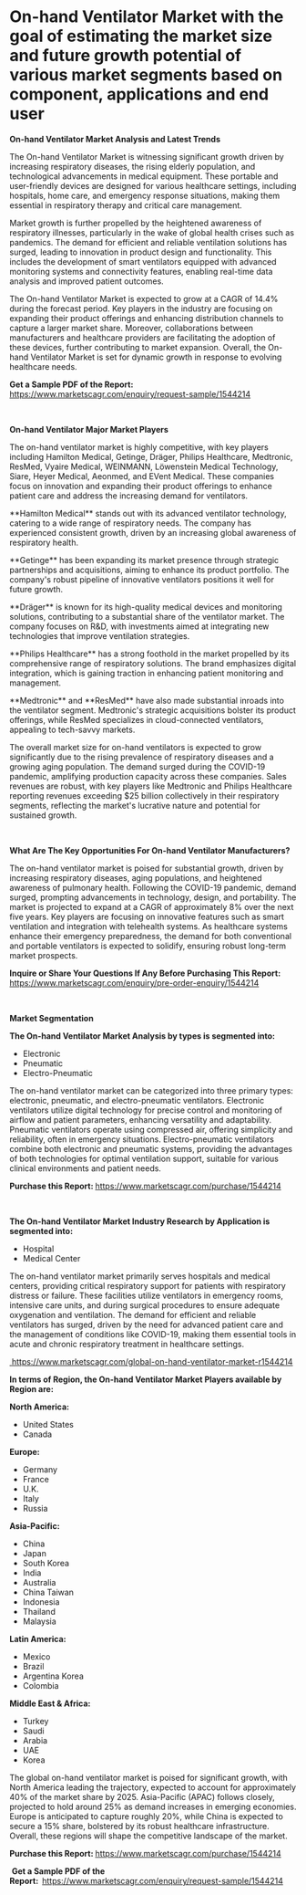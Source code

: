 <p><h1>On-hand Ventilator Market with the goal of estimating the market size and future growth potential of various market segments based on component, applications and end user</h1></p><p><strong>On-hand Ventilator Market Analysis and Latest Trends</strong></p>
<p><p>The On-hand Ventilator Market is witnessing significant growth driven by increasing respiratory diseases, the rising elderly population, and technological advancements in medical equipment. These portable and user-friendly devices are designed for various healthcare settings, including hospitals, home care, and emergency response situations, making them essential in respiratory therapy and critical care management. </p><p>Market growth is further propelled by the heightened awareness of respiratory illnesses, particularly in the wake of global health crises such as pandemics. The demand for efficient and reliable ventilation solutions has surged, leading to innovation in product design and functionality. This includes the development of smart ventilators equipped with advanced monitoring systems and connectivity features, enabling real-time data analysis and improved patient outcomes.</p><p>The On-hand Ventilator Market is expected to grow at a CAGR of 14.4% during the forecast period. Key players in the industry are focusing on expanding their product offerings and enhancing distribution channels to capture a larger market share. Moreover, collaborations between manufacturers and healthcare providers are facilitating the adoption of these devices, further contributing to market expansion. Overall, the On-hand Ventilator Market is set for dynamic growth in response to evolving healthcare needs.</p></p>
<p><strong>Get a Sample PDF of the Report:&nbsp;</strong> <a href="https://www.marketscagr.com/enquiry/request-sample/1544214?utm_campaign=3561&utm_medium=2&utm_source=Github&utm_content=ia&utm_term=14042025&utm_id=on-hand-ventilator">https://www.marketscagr.com/enquiry/request-sample/1544214</a></p>
<p>&nbsp;</p>
<p><strong>On-hand Ventilator Major Market Players</strong></p>
<p><p>The on-hand ventilator market is highly competitive, with key players including Hamilton Medical, Getinge, Dräger, Philips Healthcare, Medtronic, ResMed, Vyaire Medical, WEINMANN, Löwenstein Medical Technology, Siare, Heyer Medical, Aeonmed, and EVent Medical. These companies focus on innovation and expanding their product offerings to enhance patient care and address the increasing demand for ventilators.</p><p>**Hamilton Medical** stands out with its advanced ventilator technology, catering to a wide range of respiratory needs. The company has experienced consistent growth, driven by an increasing global awareness of respiratory health. </p><p>**Getinge** has been expanding its market presence through strategic partnerships and acquisitions, aiming to enhance its product portfolio. The company's robust pipeline of innovative ventilators positions it well for future growth.</p><p>**Dräger** is known for its high-quality medical devices and monitoring solutions, contributing to a substantial share of the ventilator market. The company focuses on R&D, with investments aimed at integrating new technologies that improve ventilation strategies.</p><p>**Philips Healthcare** has a strong foothold in the market propelled by its comprehensive range of respiratory solutions. The brand emphasizes digital integration, which is gaining traction in enhancing patient monitoring and management.</p><p>**Medtronic** and **ResMed** have also made substantial inroads into the ventilator segment. Medtronic's strategic acquisitions bolster its product offerings, while ResMed specializes in cloud-connected ventilators, appealing to tech-savvy markets.</p><p>The overall market size for on-hand ventilators is expected to grow significantly due to the rising prevalence of respiratory diseases and a growing aging population. The demand surged during the COVID-19 pandemic, amplifying production capacity across these companies. Sales revenues are robust, with key players like Medtronic and Philips Healthcare reporting revenues exceeding $25 billion collectively in their respiratory segments, reflecting the market's lucrative nature and potential for sustained growth.</p></p>
<p>&nbsp;</p>
<p><strong>What Are The Key Opportunities For On-hand Ventilator Manufacturers?</strong></p>
<p><p>The on-hand ventilator market is poised for substantial growth, driven by increasing respiratory diseases, aging populations, and heightened awareness of pulmonary health. Following the COVID-19 pandemic, demand surged, prompting advancements in technology, design, and portability. The market is projected to expand at a CAGR of approximately 8% over the next five years. Key players are focusing on innovative features such as smart ventilation and integration with telehealth systems. As healthcare systems enhance their emergency preparedness, the demand for both conventional and portable ventilators is expected to solidify, ensuring robust long-term market prospects.</p></p>
<p><strong>Inquire or Share Your Questions If Any Before Purchasing This Report:</strong> <a href="https://www.marketscagr.com/enquiry/pre-order-enquiry/1544214?utm_campaign=3561&utm_medium=2&utm_source=Github&utm_content=ia&utm_term=14042025&utm_id=on-hand-ventilator">https://www.marketscagr.com/enquiry/pre-order-enquiry/1544214</a></p>
<p>&nbsp;</p>
<p><strong>Market Segmentation</strong></p>
<p><strong>The On-hand Ventilator Market Analysis by types is segmented into:</strong></p>
<p><ul><li>Electronic</li><li>Pneumatic</li><li>Electro-Pneumatic</li></ul></p>
<p><p>The on-hand ventilator market can be categorized into three primary types: electronic, pneumatic, and electro-pneumatic ventilators. Electronic ventilators utilize digital technology for precise control and monitoring of airflow and patient parameters, enhancing versatility and adaptability. Pneumatic ventilators operate using compressed air, offering simplicity and reliability, often in emergency situations. Electro-pneumatic ventilators combine both electronic and pneumatic systems, providing the advantages of both technologies for optimal ventilation support, suitable for various clinical environments and patient needs.</p></p>
<p><strong>Purchase this Report:&nbsp;</strong><a href="https://www.marketscagr.com/purchase/1544214?utm_campaign=3561&utm_medium=2&utm_source=Github&utm_content=ia&utm_term=14042025&utm_id=on-hand-ventilator">https://www.marketscagr.com/purchase/1544214</a></p>
<p>&nbsp;</p>
<p><strong>The On-hand Ventilator Market Industry Research by Application is segmented into:</strong></p>
<p><ul><li>Hospital</li><li>Medical Center</li></ul></p>
<p><p>The on-hand ventilator market primarily serves hospitals and medical centers, providing critical respiratory support for patients with respiratory distress or failure. These facilities utilize ventilators in emergency rooms, intensive care units, and during surgical procedures to ensure adequate oxygenation and ventilation. The demand for efficient and reliable ventilators has surged, driven by the need for advanced patient care and the management of conditions like COVID-19, making them essential tools in acute and chronic respiratory treatment in healthcare settings.</p></p>
<p><a href="https://www.marketscagr.com/global-on-hand-ventilator-market-r1544214?utm_campaign=3561&utm_medium=2&utm_source=Github&utm_content=ia&utm_term=14042025&utm_id=on-hand-ventilator">&nbsp;https://www.marketscagr.com/global-on-hand-ventilator-market-r1544214</a></p>
<p><strong>In terms of Region, the On-hand Ventilator Market Players available by Region are:</strong></p>
<p>
    <p> <strong> North America: </strong>
        <ul>
            <li>United States</li>
            <li>Canada</li>
        </ul>
        </p> 
    <p> <strong> Europe: </strong>
        <ul>
            <li>Germany</li>
            <li>France</li>
            <li>U.K.</li>
            <li>Italy</li>
            <li>Russia</li>
        </ul>
        </p> 
    <p> <strong> Asia-Pacific: </strong>
        <ul>
            <li>China</li>
            <li>Japan</li>
            <li>South Korea</li>
            <li>India</li>
            <li>Australia</li>
            <li>China Taiwan</li>
            <li>Indonesia</li>
            <li>Thailand</li>
            <li>Malaysia</li>
        </ul>
        </p> 
    <p> <strong> Latin America: </strong>
        <ul>
            <li>Mexico</li>
            <li>Brazil</li>
            <li>Argentina Korea</li>
            <li>Colombia</li>
        </ul>
        </p> 
    <p> <strong> Middle East & Africa: </strong>
        <ul>
            <li>Turkey</li>
            <li>Saudi</li>
            <li>Arabia</li>
            <li>UAE</li>
            <li>Korea</li>
        </ul>
    </p>
    </p>
<p><p>The global on-hand ventilator market is poised for significant growth, with North America leading the trajectory, expected to account for approximately 40% of the market share by 2025. Asia-Pacific (APAC) follows closely, projected to hold around 25% as demand increases in emerging economies. Europe is anticipated to capture roughly 20%, while China is expected to secure a 15% share, bolstered by its robust healthcare infrastructure. Overall, these regions will shape the competitive landscape of the market.</p></p>
<p><strong>Purchase this Report: </strong><a href="https://www.marketscagr.com/purchase/1544214?utm_campaign=3561&utm_medium=2&utm_source=Github&utm_content=ia&utm_term=14042025&utm_id=on-hand-ventilator">https://www.marketscagr.com/purchase/1544214</a></p>
<p>&nbsp;<strong>Get a Sample PDF of the Report:&nbsp;&nbsp;</strong><a href="https://www.marketscagr.com/enquiry/request-sample/1544214?utm_campaign=3561&utm_medium=2&utm_source=Github&utm_content=ia&utm_term=14042025&utm_id=on-hand-ventilator">https://www.marketscagr.com/enquiry/request-sample/1544214</a></p>
<p><strong></strong></p>
<p><p></p><p></p><p></p></p>